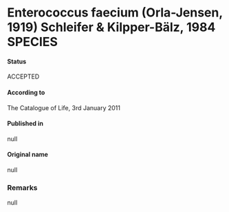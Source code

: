 # Enterococcus faecium (Orla-Jensen, 1919) Schleifer & Kilpper-Bälz, 1984 SPECIES

#### Status
ACCEPTED

#### According to
The Catalogue of Life, 3rd January 2011

#### Published in
null

#### Original name
null

### Remarks
null